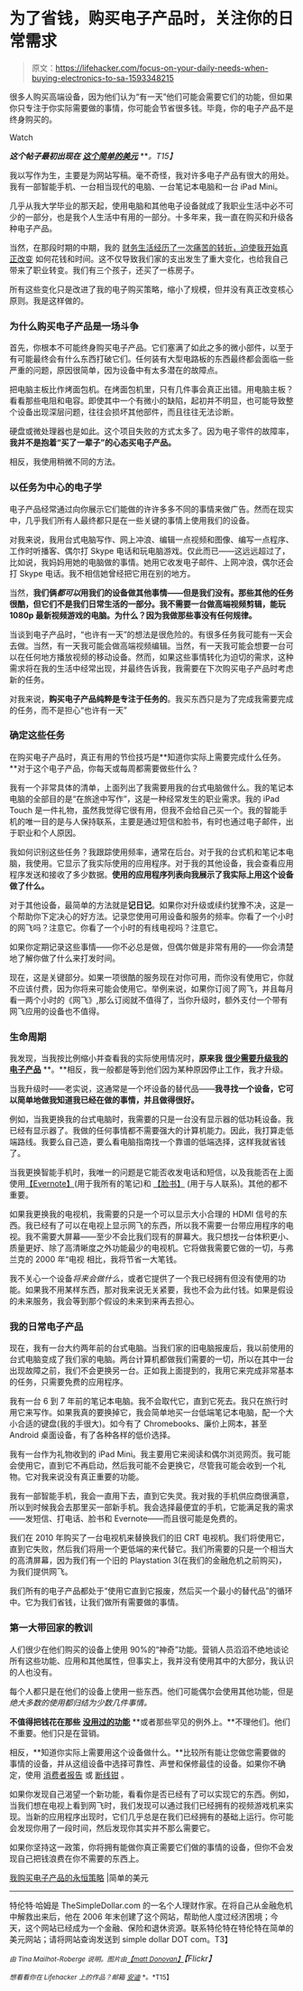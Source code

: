 # 为了省钱，购买电子产品时，关注你的日常需求

> 原文：<https://lifehacker.com/focus-on-your-daily-needs-when-buying-electronics-to-sa-1593348215>

很多人购买高端设备，因为他们认为“有一天”他们可能会需要它们的功能，但如果你只专注于你实际需要做的事情，你可能会节省很多钱。毕竟，你的电子产品不是终身购买的。

Watch

***这个帖子最初出现在*** [***这个简单的美元***](http://www.thesimpledollar.com/my-timeless-strategy-for-buying-electronics/) ***。*T15】**

我以写作为生，主要是为网站写稿。毫不奇怪，我对许多电子产品有很大的用处。我有一部智能手机、一台相当现代的电脑、一台笔记本电脑和一台 iPad Mini。

几乎从我大学毕业的那天起，使用电脑和其他电子设备就成了我职业生活中必不可少的一部分，也是我个人生活中有用的一部分。十多年来，我一直在购买和升级各种电子产品。

当然，在那段时期的中期，我的 [财务生活经历了一次痛苦的转折，迫使我开始真正改变](http://www.thesimpledollar.com/the-longest-night/) 如何花钱和时间。这不仅导致我们家的支出发生了重大变化，也给我自己带来了职业转变。我们有三个孩子，还买了一栋房子。

所有这些变化只是改进了我的电子购买策略，缩小了规模，但并没有真正改变核心原则。我是这样做的。

### 为什么购买电子产品是一场斗争

首先，你根本不可能终身购买电子产品。它们塞满了如此之多的微小部件，以至于有可能最终会有什么东西打破它们。任何装有大型电路板的东西最终都会面临一些严重的问题，原因很简单，因为设备中有太多潜在的故障点。

把电脑主板比作烤面包机。在烤面包机里，只有几件事会真正出错。用电脑主板？看看那些电阻和电容。即使其中一个有微小的缺陷，起初并不明显，也可能导致整个设备出现深层问题，往往会损坏其他部件，而且往往无法诊断。

硬盘或微处理器也是如此。这个项目失败的方式太多了。因为电子零件的故障率，**我并不是抱着“买了一辈子”的心态买电子产品。**

相反，我使用稍微不同的方法。

### 以任务为中心的电子学

电子产品经常通过向你展示它们能做的许许多多不同的事情来做广告。然而在现实中，几乎我们所有人最终都只是在一些关键的事情上使用我们的设备。

对我来说，我用台式电脑写作、网上冲浪、编辑一点视频和图像、编写一点程序、工作时听播客、偶尔打 Skype 电话和玩电脑游戏。仅此而已——这远远超过了，比如说，我妈妈用她的电脑做的事情。她用它收发电子邮件、上网冲浪，偶尔还会打 Skype 电话。我不相信她曾经把它用在别的地方。

当然，**我们俩*都可以*用我们的设备做其他事情——但是我们没有。那些其他的任务很酷，但它们不是我们日常生活的一部分。我不需要一台做高端视频剪辑，能玩 1080p 最新视频游戏的电脑。为什么？因为我做那些事没有任何规律。**

当谈到电子产品时，“也许有一天”的想法是很危险的。有很多任务我可能有一天会去做。当然，有一天我可能会做高端视频编辑。当然，有一天我可能会想要一台可以在任何地方播放视频的移动设备。然而，如果这些事情转化为迫切的需求，这种需求将在我的生活中经常出现，并最终告诉我，我需要在下次购买电子产品时考虑新的任务。

对我来说，**购买电子产品纯粹是专注于任务的**。我买东西只是为了完成我需要完成的任务，而不是担心“也许有一天”

### 确定这些任务

在购买电子产品时，真正有用的节俭技巧是**知道你实际上需要完成什么任务。**对于这个电子产品，你每天或每周都需要做些什么？

我有一个非常具体的清单，上面列出了我需要用我的台式电脑做什么。我的笔记本电脑的全部目的是“在旅途中写作”，这是一种经常发生的职业需求。我的 iPad Touch 是一件礼物，虽然我觉得它很有用，但我不会给自己买一个。我的智能手机的唯一目的是与人保持联系，主要是通过短信和脸书，有时也通过电子邮件，出于职业和个人原因。

我如何识别这些任务？我跟踪使用频率，通常在后台。对于我的台式机和笔记本电脑，我使用。它显示了我实际使用的应用程序。对于我的其他设备，我会查看应用程序发送和接收了多少数据。**使用的应用程序列表向我展示了我实际上用这个设备做了什么。**

对于其他设备，最简单的方法就是**记日记**。如果你对升级或续约犹豫不决，这是一个帮助你下定决心的好方法。记录您使用可用设备和服务的频率。你看了一个小时的网飞吗？注意它。你看了一个小时的有线电视吗？注意它。

如果你定期记录这些事情——你不必总是做，但偶尔做是非常有用的——你会清楚地了解你做了什么来打发时间。

现在，这是关键部分。如果一项很酷的服务现在对你可用，而你没有使用它，你就不应该付费，因为你将来可能会使用它。举例来说，如果你订阅了网飞，并且每月看一两个小时的《网飞》,那么订阅就不值得了，当你升级时，额外支付一个带有网飞应用的设备也不值得。

### 生命周期

我发现，当我按比例缩小并查看我的实际使用情况时，**原来我** [**很少需要升级我的电子产品**](https://lifehacker.com/how-to-get-off-the-upgrade-treadmill-and-stop-wasting-m-5942915) **。**相反，我一般都是等到他们因为某种原因停止工作，我才升级。

当我升级时——老实说，这通常是一个坏设备的替代品——**我寻找一个设备，它可以简单地做我知道我已经在做的事情，并且做得很好。**

例如，当我更换我的台式电脑时，我需要的只是一台没有显示器的低功耗设备。我已经有显示器了。我做的任何事情都不需要强大的计算机能力。因此，我打算走低端路线。我要么自己造，要么看电脑指南找一个靠谱的低端选择，这样我就省钱了。

当我更换智能手机时，我唯一的问题是它能否收发电话和短信，以及我能否在上面使用[【Evernote】](http://www.evernote.com/)(用于我所有的笔记)和 [【脸书】](http://www.facebook.com/) (用于与人联系)。其他的都不重要。

如果我更换我的电视机，我需要的只是一个可以显示大小合理的 HDMI 信号的东西。我已经有了可以在电视上显示网飞的东西，所以我不需要一台带应用程序的电视。我不需要大屏幕——至少不会比我们现有的屏幕大。我只想找一台体积更小、质量更好、除了高清晰度之外功能最少的电视机。它将做我需要它做的一切，与弗兰克的 2000 年“电视 相比，我将节省一大笔钱。

我不关心一个设备*将来会做什么*，或者它提供了一个我已经拥有但没有使用的功能。如果我不用某样东西，那对我来说无关紧要，我也不会为此付钱。如果是假设的未来服务，我会等到那个假设的未来到来再去担心。

### 我的日常电子产品

现在，我有一台大约两年前的台式电脑。当我们家的旧电脑报废后，我以前使用的台式电脑变成了我们家的电脑。两台计算机都做我们需要的一切，所以在其中一台出现故障之前，我们不会更换另一台。正如我上面提到的，我用它来完成非常基本的任务，只需要免费的应用程序。

我有一台 6 到 7 年前的笔记本电脑。我不会取代它，直到它死去。我只在旅行时用它来写作。如果我真的要换掉它，我会简单地买一台低端笔记本电脑，配一个大小合适的键盘(我的手很大)。如今有了 Chromebooks、廉价上网本，甚至 Android 桌面设备，有了各种各样的低价选择。

我有一台作为礼物收到的 iPad Mini。我主要用它来阅读和偶尔浏览网页。我可能会使用它，直到它不再启动，然后我可能不会更换它，尽管我可能会收到一个礼物。它对我来说没有真正重要的功能。

我有一部智能手机，我会一直用下去，直到它失灵。我对我的手机供应商很满意，所以到时候我会去那里买一部新手机。我会选择最便宜的手机，它能满足我的需求——发短信、打电话、脸书和 Evernote——而且很可能是免费的。

我们在 2010 年购买了一台电视机来替换我们的旧 CRT 电视机。我们将使用它，直到它失败，然后我们将用一个更低端的来代替它。我们所需要的只是一个相当大的高清屏幕，因为我们有一个旧的 Playstation 3(在我们的金融危机之前购买)，为我们提供网飞。

我们所有的电子产品都处于“使用它直到它报废，然后买一个最小的替代品”的循环中。它为我们省钱，让我们做所有需要做的事情。

### 第一大带回家的教训

人们很少在他们购买的设备上使用 90%的“神奇”功能。营销人员滔滔不绝地谈论所有这些功能、应用和其他属性，但事实上，我并没有使用其中的大部分，我认识的人也没有。

每个人都只是在他们的设备上使用一些东西。他们可能偶尔会使用其他功能，但是*绝大多数的使用都归结为少数几件事情。*

**不值得把钱花在那些** [**没用过的功能**](https://lifehacker.com/checkbox-syndrome-why-we-spend-money-on-things-we-dont-5910356) **或者那些罕见的例外上。**不理他们。他们不重要。他们只是在营销。

相反，**知道你实际上需要用这个设备做什么。**比较所有能让您做您需要做的事情的设备，并从这组设备中选择可靠性、声誉和保修最佳的设备。如果你不确定，使用 [消费者报告](http://www.consumerreports.org/cro/index.htm) 或 [断线钳](http://thewirecutter.com/) 。

如果你发现自己渴望一个新功能，看看你是否已经有了可以实现它的东西。例如，当我们想在电视上看到网飞时，我们发现可以通过我们已经拥有的视频游戏机来实现。当新的应用程序出现时，它们几乎总是在我们已经拥有的基础上运行。你可能会发现你用了一段时间，然后发现你其实并不那么需要它。

如果你坚持这一政策，你将拥有能做你真正需要它们做的事情的设备，但你不会发现自己把钱浪费在你不需要的东西上。

[我购买电子产品的永恒策略](http://www.thesimpledollar.com/my-timeless-strategy-for-buying-electronics/) |简单的美元

* * *

特伦特·哈姆是 TheSimpleDollar.com 的一名个人理财作家。在将自己从金融危机中解救出来后，他在 2006 年末创建了这个网站，帮助他人度过经济困境；今天，这个网站已经成为一个金融、保险和退休资源。联系特伦特在特伦特在简单的美元网站；请将网站查询发送到 simple dollar DOT com。T3】

<small>*由 Tina Mailhot-Roberge 说明。图片由*</small>[<small>*【matt Donovan】*</small>](https://www.flickr.com/photos/donovanhouse/350362527)*【Flickr】*

<small>*想看看你在 Lifehacker 上的作品？邮箱*</small> [<small>*安迪*</small>](mailto:andy@lifehacker.com) <small>*。*T15】</small>